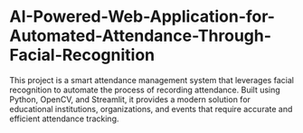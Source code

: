 # AI-Powered-Web-Application-for-Automated-Attendance-Through-Facial-Recognition
This project is a smart attendance management system that leverages facial recognition to automate the process of recording attendance. Built using Python, OpenCV, and Streamlit, it provides a modern solution for educational institutions, organizations, and events that require accurate and efficient attendance tracking.

